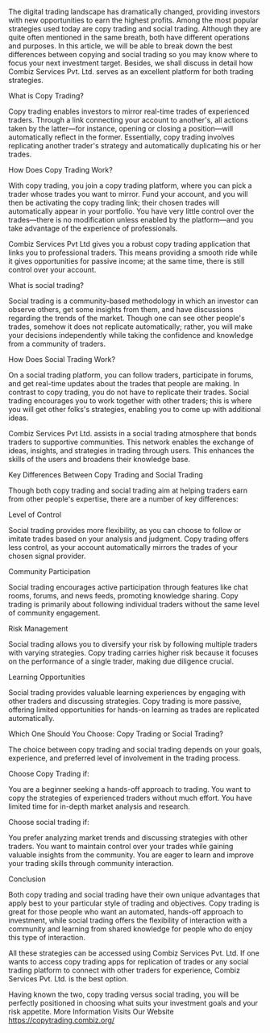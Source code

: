 The digital trading landscape has dramatically changed, providing investors with new opportunities to earn the highest profits. Among the most popular strategies used today are copy trading and social trading. Although they are quite often mentioned in the same breath, both have different operations and purposes. In this article, we will be able to break down the best differences between copying and social trading so you may know where to focus your next investment target. Besides, we shall discuss in detail how Combiz Services Pvt. Ltd. serves as an excellent platform for both trading strategies.

What is Copy Trading?

Copy trading enables investors to mirror real-time trades of experienced traders. Through a link connecting your account to another's, all actions taken by the latter—for instance, opening or closing a position—will automatically reflect in the former. Essentially, copy trading involves replicating another trader's strategy and automatically duplicating his or her trades.

How Does Copy Trading Work?

With copy trading, you join a copy trading platform, where you can pick a trader whose trades you want to mirror. Fund your account, and you will then be activating the copy trading link; their chosen trades will automatically appear in your portfolio. You have very little control over the trades—there is no modification unless enabled by the platform—and you take advantage of the experience of professionals.

Combiz Services Pvt Ltd gives you a robust copy trading application that links you to professional traders. This means providing a smooth ride while it gives opportunities for passive income; at the same time, there is still control over your account.

What is social trading?

Social trading is a community-based methodology in which an investor can observe others, get some insights from them, and have discussions regarding the trends of the market. Though one can see other people's trades, somehow it does not replicate automatically; rather, you will make your decisions independently while taking the confidence and knowledge from a community of traders.

How Does Social Trading Work?

On a social trading platform, you can follow traders, participate in forums, and get real-time updates about the trades that people are making. In contrast to copy trading, you do not have to replicate their trades. Social trading encourages you to work together with other traders; this is where you will get other folks's strategies, enabling you to come up with additional ideas.

Combiz Services Pvt Ltd. assists in a social trading atmosphere that bonds traders to supportive communities. This network enables the exchange of ideas, insights, and strategies in trading through users. This enhances the skills of the users and broadens their knowledge base.

Key Differences Between Copy Trading and Social Trading

Though both copy trading and social trading aim at helping traders earn from other people's expertise, there are a number of key differences:

Level of Control

Social trading provides more flexibility, as you can choose to follow or imitate trades based on your analysis and judgment.
Copy trading offers less control, as your account automatically mirrors the trades of your chosen signal provider.

Community Participation

Social trading encourages active participation through features like chat rooms, forums, and news feeds, promoting knowledge sharing.
Copy trading is primarily about following individual traders without the same level of community engagement.

Risk Management

Social trading allows you to diversify your risk by following multiple traders with varying strategies.
Copy trading carries higher risk because it focuses on the performance of a single trader, making due diligence crucial.

Learning Opportunities

Social trading provides valuable learning experiences by engaging with other traders and discussing strategies.
Copy trading is more passive, offering limited opportunities for hands-on learning as trades are replicated automatically.

Which One Should You Choose: Copy Trading or Social Trading?

The choice between copy trading and social trading depends on your goals, experience, and preferred level of involvement in the trading process.

Choose Copy Trading if:

You are a beginner seeking a hands-off approach to trading.
You want to copy the strategies of experienced traders without much effort.
You have limited time for in-depth market analysis and research.

Choose social trading if:

You prefer analyzing market trends and discussing strategies with other traders.
You want to maintain control over your trades while gaining valuable insights from the community.
You are eager to learn and improve your trading skills through community interaction.

Conclusion

Both copy trading and social trading have their own unique advantages that apply best to your particular style of trading and objectives. Copy trading is great for those people who want an automated, hands-off approach to investment, while social trading offers the flexibility of interaction with a community and learning from shared knowledge for people who do enjoy this type of interaction.

All these strategies can be accessed using Combiz Services Pvt. Ltd. If one wants to access copy trading apps for replication of trades or any social trading platform to connect with other traders for experience, Combiz Services Pvt. Ltd. is the best option.

Having known the two, copy trading versus social trading, you will be perfectly positioned in choosing what suits your investment goals and your risk appetite.
More Information Visits Our Website https://copytrading.combiz.org/
